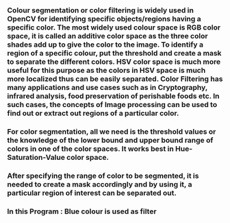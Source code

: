### Colour segmentation or color filtering is widely used in OpenCV for identifying specific objects/regions having a specific color. The most widely used colour space is RGB color space, it is called an additive color space as the three color shades add up to give the color to the image. To identify a region of a specific colour, put the threshold and create a mask to separate the different colors. HSV color space is much more useful for this purpose as the colors in HSV space is much more localized thus can be easily separated. Color Filtering has many applications and use cases such as in Cryptography, infrared analysis, food preservation of perishable foods etc. In such cases, the concepts of Image processing can be used to find out or extract out regions of a particular color.
### For color segmentation, all we need is the threshold values or the knowledge of the lower bound and upper bound range of colors in one of the color spaces. It works best in Hue-Saturation-Value color space.
### After specifying the range of color to be segmented, it is needed to create a mask accordingly and by using it, a particular region of interest can be separated out.

### In this Program : Blue colour is used as filter
